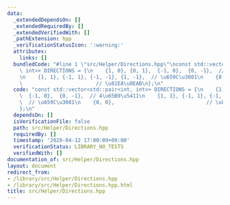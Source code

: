 ```yaml
---
data:
  _extendedDependsOn: []
  _extendedRequiredBy: []
  _extendedVerifiedWith: []
  _pathExtension: hpp
  _verificationStatusIcon: ':warning:'
  attributes:
    links: []
  bundledCode: "#line 1 \"src/Helper/Directions.hpp\"\nconst std::vector<std::pair<int,\
    \ int>> DIRECTIONS = {\n    {1, 0}, {0, 1},  {-1, 0},  {0, -1},  // 4\u65B9\u5411\
    \n    {1, 1}, {-1, 1}, {-1, -1}, {1, -1},  // \u659C\u3081\n    {0, 0},      \
    \                        // \u81EA\u8EAB\n};\n"
  code: "const std::vector<std::pair<int, int>> DIRECTIONS = {\n    {1, 0}, {0, 1},\
    \  {-1, 0},  {0, -1},  // 4\u65B9\u5411\n    {1, 1}, {-1, 1}, {-1, -1}, {1, -1},\
    \  // \u659C\u3081\n    {0, 0},                              // \u81EA\u8EAB\n\
    };\n"
  dependsOn: []
  isVerificationFile: false
  path: src/Helper/Directions.hpp
  requiredBy: []
  timestamp: '2020-04-12 17:00:09+09:00'
  verificationStatus: LIBRARY_NO_TESTS
  verifiedWith: []
documentation_of: src/Helper/Directions.hpp
layout: document
redirect_from:
- /library/src/Helper/Directions.hpp
- /library/src/Helper/Directions.hpp.html
title: src/Helper/Directions.hpp
---
```


